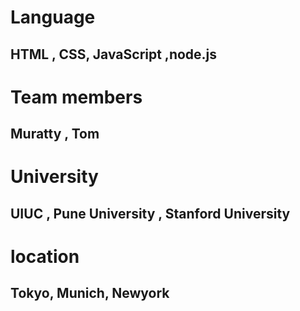 # Language
## HTML , CSS, JavaScript ,node.js 

# Team members
## Muratty , Tom

# University
## UIUC , Pune University , Stanford University

# location
## Tokyo, Munich, Newyork
